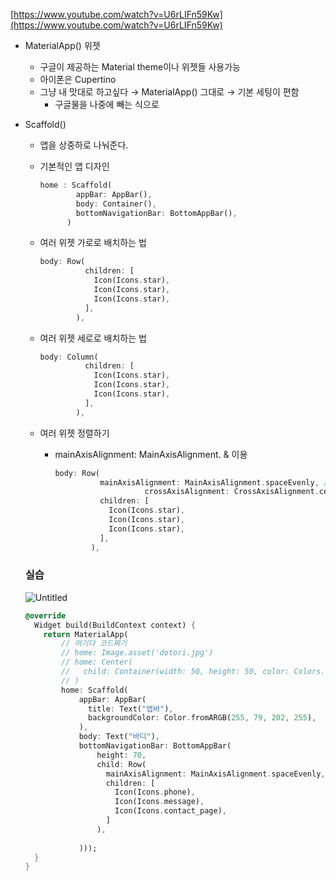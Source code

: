 [https://www.youtube.com/watch?v=U6rLIFn59Kw](https://www.youtube.com/watch?v=U6rLIFn59Kw)

- MaterialApp() 위젯
    - 구글이 제공하는 Material theme이나 위젯들 사용가능
    - 아이폰은 Cupertino
    - 그냥 내 맛대로 하고싶다 → MaterialApp() 그대로 → 기본 세팅이 편함
        - 구글물을 나중에 빼는 식으로
- Scaffold()
    - 앱을 상중하로 나눠준다.
    - 기본적인 앱 디자인
        
        ```dart
        home : Scaffold(
                appBar: AppBar(),
                body: Container(),
                bottomNavigationBar: BottomAppBar(),
              )
        ```
        
    - 여러 위젯 가로로 배치하는 법
        
        ```dart
        body: Row(
                  children: [
                    Icon(Icons.star),
                    Icon(Icons.star),
                    Icon(Icons.star),
                  ],
                ),
        ```
        
    - 여러 위젯 세로로 배치하는 법
        
        ```dart
        body: Column(
                  children: [
                    Icon(Icons.star),
                    Icon(Icons.star),
                    Icon(Icons.star),
                  ],
                ),
        ```
        
    - 여러 위젯 정렬하기
        - mainAxisAlignment: MainAxisAlignment. &  이용
            
            ```dart
            body: Row(
                      mainAxisAlignment: MainAxisAlignment.spaceEvenly, // 가로 축 (Row에서)
            					crossAxisAlignment: CrossAxisAlignment.center, // 세로 축
                      children: [
                        Icon(Icons.star),
                        Icon(Icons.star),
                        Icon(Icons.star),
                      ],
                    ),
            ```
            
    
    ### 실습
    
    ![Untitled](https://s3-us-west-2.amazonaws.com/secure.notion-static.com/e845bd7d-e11d-4f79-ada7-23ef792c7b79/Untitled.png)
    
    ```dart
    @override
      Widget build(BuildContext context) {
        return MaterialApp(
            // 여기다 코드짜기
            // home: Image.asset('dotori.jpg')
            // home: Center(
            //   child: Container(width: 50, height: 50, color: Colors.blue,)
            // )
            home: Scaffold(
                appBar: AppBar(
                  title: Text("앱바"),
                  backgroundColor: Color.fromARGB(255, 79, 202, 255),
                ),
                body: Text("바디"),
                bottomNavigationBar: BottomAppBar(
                    height: 70,
                    child: Row(
                      mainAxisAlignment: MainAxisAlignment.spaceEvenly,
                      children: [
                        Icon(Icons.phone),
                        Icon(Icons.message),
                        Icon(Icons.contact_page),
                      ]
                    ),
                
                )));
      }
    }
    ```
